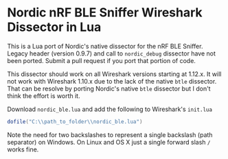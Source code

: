 # Nordic nRF BLE Sniffer Wireshark Dissector in Lua

This is a Lua port of Nordic's native dissector for the nRF BLE Sniffer. Legacy header (version 0.9.7) and call to `nordic_debug` dissector have not been ported. Submit a pull request if you port that portion of code.

This dissector should work on all Wireshark versions starting at 1.12.x. It will not work with Wireshark 1.10.x due to the lack of the native `btle` dissector. That can be resolve by porting Nordic's native `btle` dissector but I don't think the effort is worth it.

Download `nordic_ble.lua` and add the following to Wireshark's `init.lua`

```lua
dofile("C:\\path_to_folder\\nordic_ble.lua")
```

Note the need for two backslashes to represent a single backslash (path separator) on Windows. On Linux and OS X just a single forward slash `/` works fine.
